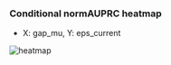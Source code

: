 ### Conditional normAUPRC heatmap

- X: gap_mu, Y: eps_current

![heatmap](/home/elicer/project_0814_2/results/20250817-231512/holdout/conditional_heatmap_gap_mu_vs_eps_current.png)
